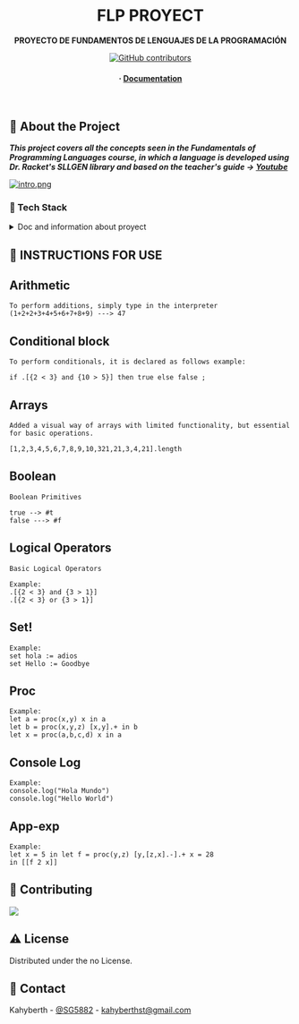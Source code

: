 <div align="center">

  

  <h1>FLP PROYECT</h1>
  
  <p>
    <b>PROYECTO DE FUNDAMENTOS DE LENGUAJES DE LA PROGRAMACIÓN</b>
  </p>

  
<!-- Badges -->
[![GitHub contributors](https://badgen.net/github/contributors/Kahyberth/FLP-PROYECT)](https://GitHub.com/Kahyberth/FLP-PROYECT/graphs/contributors/)
   
<h4>
  <span> · </span>
    <a href="https://docs.racket-lang.org/eopl/index.html">Documentation</a>
  </h4>
</div>

<br />

  

<!-- About the Project -->
## :star2: About the Project

***This project covers all the concepts seen in the Fundamentals of Programming Languages course, in which a language is developed using Dr. Racket's SLLGEN library and based on the teacher's guide -> [Youtube](https://www.youtube.com/watch?v=kI9sWhWVIMI&list=PLi3X2PHYk7zTmdZNBiAe0c5S_-gAjBGeC)***

 [![intro.png](https://i.postimg.cc/qvXhkCM9/intro.png)](https://postimg.cc/tsJCkJ65)



<!-- TechStack -->
### :space_invader: Tech Stack


<details>
<summary>Doc and information about proyect</summary>
  <ul>
    <li><a href="https://docs.racket-lang.org/eopl/index.html/">DOC RACKET</a></li>
    <li><a href="https://www.youtube.com/watch?v=kI9sWhWVIMI&list=PLi3X2PHYk7zTmdZNBiAe0c5S_-gAjBGeC">Course</a></li>
  </ul>
</details>



<!-- Usage -->
## :eyes: INSTRUCTIONS FOR USE

## Arithmetic
```
To perform additions, simply type in the interpreter
(1+2+2+3+4+5+6+7+8+9) ---> 47
```


## Conditional block
```
To perform conditionals, it is declared as follows example:

if .[{2 < 3} and {10 > 5}] then true else false ;
```


## Arrays
```
Added a visual way of arrays with limited functionality, but essential for basic operations.

[1,2,3,4,5,6,7,8,9,10,321,21,3,4,21].length
```


## Boolean
```
Boolean Primitives

true --> #t
false ---> #f

```


## Logical Operators
```
Basic Logical Operators

Example:
.[{2 < 3} and {3 > 1}]
.[{2 < 3} or {3 > 1}]

```

## Set!
```
Example:
set hola := adios
set Hello := Goodbye

```

## Proc
```
Example:
let a = proc(x,y) x in a
let b = proc(x,y,z) [x,y].+ in b
let x = proc(a,b,c,d) x in a
```

## Console Log
```
Example:
console.log("Hola Mundo")
console.log("Hello World")
```


## App-exp
```
Example:
let x = 5 in let f = proc(y,z) [y,[z,x].-].+ x = 28
in [[f 2 x]]
```



<!-- Contributing -->
## :wave: Contributing

<a href="https://github.com/Kahyberth/FLP-PROYECT/graphs/contributors">
  <img src="https://contrib.rocks/image?repo=Kahyberth/FLP-PROYECT" />
</a>



<!-- License -->
## :warning: License

Distributed under the no License.


<!-- Contact -->
## :handshake: Contact

Kahyberth - [@SG5882](https://twitter.com/SG5882) - kahyberthst@gmail.com






